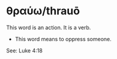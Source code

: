 # θραύω/thrauō
This word is an action. It is a verb.

* This word means to oppress someone.

See: Luke 4:18
